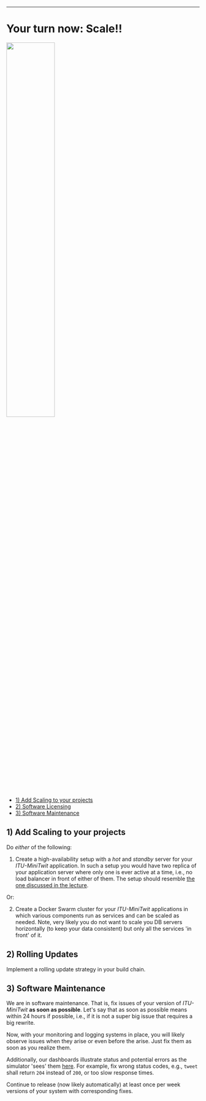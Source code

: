 -----------

# Your turn now: Scale!!

<img src="https://media.giphy.com/media/13GIgrGdslD9oQ/giphy.gif" width=50%/>

  - [1) Add Scaling to your projects](#1-add-scaling-to-your-projects)
  - [2) Software Licensing](#2-software-licensing)
  - [3) Software Maintenance](#3-software-maintenance)




## 1) Add Scaling to your projects

Do _either_ of the following:

  1. Create a high-availability setup with a _hot_ and _standby_ server for your _ITU-MiniTwit_ application. In such a setup you would have two replica of your application server where only one is ever active at a time, i.e., no load balancer in front of either of them.
  The setup should resemble [the one discussed in the lecture](https://www.digitalocean.com/community/tutorials/how-to-set-up-highly-available-web-servers-with-keepalived-and-floating-ips-on-ubuntu-14-04).

Or: 

  2. Create a Docker Swarm cluster for your _ITU-MiniTwit_ applications in which various components run as services and can be scaled as needed. Note, very likely you do not want to scale you DB servers horizontally (to keep your data consistent) but only all the services 'in front' of it.
  
## 2) Rolling Updates

Implement a rolling update strategy in your build chain.



## 3) Software Maintenance


We are in software maintenance. That is, fix issues of your version of _ITU-MiniTwit_ **as soon as possible**. Let's say that as soon as possible means within 24 hours if possible, i.e., if it is not a super big issue that requires a big rewrite. 

Now, with your monitoring and logging systems in place, you will likely observe issues when they arise or even before the arise. Just fix them as soon as you realize them.

Additionally, our dashboards illustrate status and potential errors as the simulator 'sees' them [here](http://138.68.93.2/status.html). For example, fix wrong status codes, e.g., `tweet` shall return `204` instead of `200`, or too slow response times.

Continue to release (now likely automatically) at least once per week versions of your system with corresponding fixes.